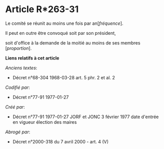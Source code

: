 # Article R*263-31

Le comité se réunit au moins une fois par an[*fréquence*]. 

Il peut en outre être convoqué soit par son président,

soit d'office à la demande de la moitié au moins de ses membres [*proportion*].

**Liens relatifs à cet article**

_Anciens textes_:

  - Décret n°68-304 1968-03-28 art. 5 phr. 2 et al. 2

_Codifié par_:

  - Décret n°77-91 1977-01-27

_Créé par_:

  - Décret n°77-91 1977-01-27 JORF et JONC 3 février 1977 date d'entrée en vigueur élection des maires

_Abrogé par_:

  - Décret n°2000-318 du 7 avril 2000 - art. 4 (V)
